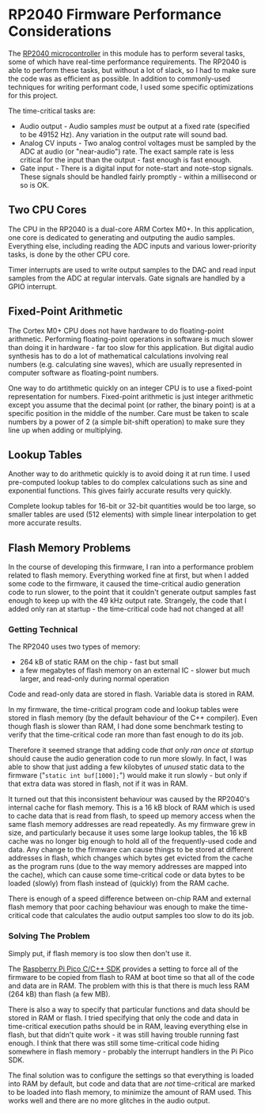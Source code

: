 # RP2040 Firmware Performance Considerations

The [RP2040 microcontroller](https://www.raspberrypi.com/documentation/microcontrollers/rp2040.html) in this module has to perform several tasks, some of which have real-time performance requirements. The RP2040 is able to perform these tasks, but without a lot of slack, so I had to make sure the code was as efficient as possible. In addition to commonly-used techniques for writing performant code, I used some specific optimizations for this project.

The time-critical tasks are:
- Audio output - Audio samples _must_ be output at a fixed rate (specified to be 49152 Hz). Any variation in the output rate will sound bad.
- Analog CV inputs - Two analog control voltages must be sampled by the ADC at audio (or "near-audio") rate. The exact sample rate is less critical for the input than the
output - fast enough is fast enough.
- Gate input - There is a digital input for note-start and note-stop signals. These signals should be handled fairly promptly - within a millisecond or so is OK.

## Two CPU Cores

The CPU in the RP2040 is a dual-core ARM Cortex M0+. In this application, one core is dedicated to generating and outputing the audio samples. Everything else, including reading the ADC inputs and various lower-priority tasks, is done by the other CPU core.

Timer interrupts are used to write output samples to the DAC and read input samples from the ADC at regular intervals. Gate signals are handled by a GPIO interrupt.

## Fixed-Point Arithmetic

The Cortex M0+ CPU does not have hardware to do floating-point arithmetic. Performing floating-point operations in software is much slower than doing it in hardware - far too slow for this application. But digital audio synthesis has to do a lot of mathematical calculations involving real numbers (e.g. calculating sine waves), which are usually represented in computer software as floating-point numbers.

One way to do artithmetic quickly on an integer CPU is to use a fixed-point representation for numbers. Fixed-point arithmetic is just integer arithmetic except you assume that the decimal point (or rather, the binary point) is at a specific position in the middle of the number. Care must be taken to scale numbers by a power of 2 (a simple bit-shift operation) to make sure they line up when adding or multiplying.

## Lookup Tables

Another way to do arithmetic quickly is to avoid doing it at run time. I used pre-computed lookup tables to do complex calculations such as sine and exponential functions. This gives fairly accurate results very quickly.

Complete lookup tables for 16-bit or 32-bit quantities would be too large, so smaller tables are used (512 elements) with simple linear interpolation to get more accurate results.

## Flash Memory Problems

In the course of developing this firmware, I ran into a performance problem related to flash memory. Everything worked fine at first, but when I added some code to the firmware, it caused the time-critical audio generation code to run slower, to the point that it couldn't generate output samples fast enough to keep up with the 49 kHz output rate. Strangely, the code that I added only ran at startup - the time-critical code had not changed at all!

### Getting Technical

The RP2040 uses two types of memory:
- 264 kB of static RAM on the chip - fast but small
- a few megabytes of flash memory on an external IC - slower but much larger, and read-only during normal operation

Code and read-only data are stored in flash. Variable data is stored in RAM.

In my firmware, the time-critical program code and lookup tables were stored in flash memory (by the default behaviour of the C++ compiler). Even though flash is slower than RAM, I had done some benchmark testing to verify that the time-critical code ran more than fast enough to do its job.

Therefore it seemed strange that adding code _that only ran once at startup_ should cause the audio generation code to run more slowly. In fact, I was able to show that just adding a few kilobytes of _unused_ static data to the firmware ("`static int buf[1000];`") would make it run slowly - but only if that extra data was stored in flash, not if it was in RAM.

It turned out that this inconsistent behaviour was caused by the RP2040's internal cache for flash memory. This is a 16 kB block of RAM which is used to cache data that is read from flash, to speed up memory access when the same flash memory addresses are read repeatedly. As my firmware grew in size, and particularly because it uses some large lookup tables, the 16 kB cache was no longer big enough to hold all of the frequently-used code and data. Any change to the firmware can cause things to be stored at different addresses in flash, which changes which bytes get evicted from the cache as the program runs (due to the way memory addresses are mapped into the cache), which can cause some time-critical code or data bytes to be loaded (slowly) from flash instead of (quickly) from the RAM cache.

There is enough of a speed difference between on-chip RAM and external flash memory that poor caching behaviour was enough to make the time-critical code that calculates the audio output samples too slow to do its job.

### Solving The Problem

Simply put, if flash memory is too slow then don't use it.

The [Raspberry Pi Pico C/C++ SDK](https://datasheets.raspberrypi.com/pico/raspberry-pi-pico-c-sdk.pdf) provides a setting to force all of the firmware to be copied from flash to RAM at boot time so that all of the code and data are in RAM. The problem with this is that there is much less RAM (264 kB) than flash (a few MB).

There is also a way to specify that particular functions and data should be stored in RAM or flash. I tried specifying that only the code and data in time-critical execution paths should be in RAM, leaving everything else in flash, but that didn't quite work - it was still having trouble running fast enough. I think that there was still some time-critical code hiding somewhere in flash memory - probably the interrupt handlers in the Pi Pico SDK.

The final solution was to configure the settings so that everything is loaded into RAM by default, but code and data that are _not_ time-critical are marked to be loaded into flash memory, to minimize the amount of RAM used. This works well and there are no more glitches in the audio output.